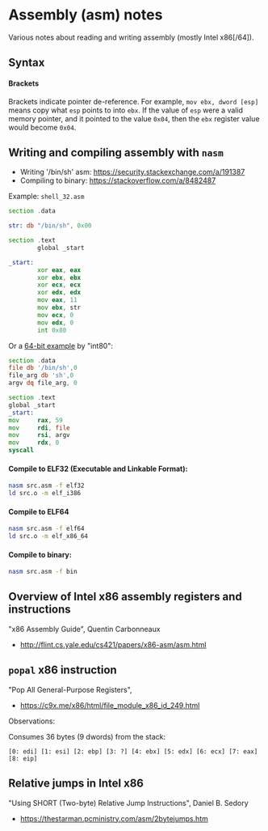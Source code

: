 # Assembly (asm) notes

Various notes about reading and writing assembly (mostly Intel x86[/64]).

## Syntax

#### Brackets

Brackets indicate pointer de-reference. For example, `mov ebx, dword [esp]`
means copy what `esp` points to into `ebx`. If the value of `esp` were a valid
memory pointer, and it pointed to the value `0x04`, then the `ebx` register
value would become `0x04`.

## Writing and compiling assembly with `nasm`

- Writing '/bin/sh' asm: https://security.stackexchange.com/a/191387
- Compiling to binary: https://stackoverflow.com/a/8482487

Example: `shell_32.asm`

```asm
section .data

str: db "/bin/sh", 0x00

section .text
        global _start

_start: 
        xor eax, eax
        xor ebx, ebx
        xor ecx, ecx
        xor edx, edx
        mov eax, 11
        mov ebx, str
        mov ecx, 0
        mov edx, 0
        int 0x80
```

Or a [64-bit example](https://stackoverflow.com/a/42750204) by "int80":

```asm
section .data
file db '/bin/sh',0
file_arg db 'sh',0
argv dq file_arg, 0

section .text
global _start
_start:
mov     rax, 59
mov     rdi, file
mov     rsi, argv
mov     rdx, 0
syscall
```

#### Compile to ELF32 (Executable and Linkable Format):

```sh
nasm src.asm -f elf32
ld src.o -m elf_i386
```

#### Compile to ELF64

```sh
nasm src.asm -f elf64
ld src.o -m elf_x86_64
```

#### Compile to binary:

```sh
nasm src.asm -f bin
```

## Overview of Intel x86 assembly registers and instructions

"x86 Assembly Guide", Quentin Carbonneaux
- http://flint.cs.yale.edu/cs421/papers/x86-asm/asm.html

## `popal` x86 instruction

"Pop All General-Purpose Registers",
- https://c9x.me/x86/html/file_module_x86_id_249.html

Observations:

Consumes 36 bytes (9 dwords) from the stack:
```
[0: edi] [1: esi] [2: ebp] [3: ?] [4: ebx] [5: edx] [6: ecx] [7: eax] [8: eip]
```

## Relative jumps in Intel x86

"Using SHORT (Two-byte) Relative Jump Instructions", Daniel B. Sedory
- https://thestarman.pcministry.com/asm/2bytejumps.htm
